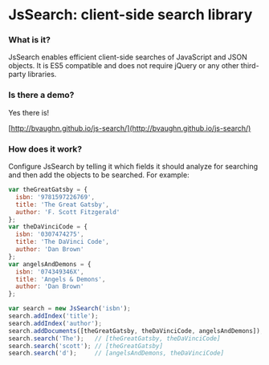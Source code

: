 # JsSearch: client-side search library

### What is it?

JsSearch enables efficient client-side searches of JavaScript and JSON objects.
It is ES5 compatible and does not require jQuery or any other third-party libraries.

### Is there a demo?

Yes there is!

[http://bvaughn.github.io/js-search/](http://bvaughn.github.io/js-search/)

### How does it work?

Configure JsSearch by telling it which fields it should analyze for searching and then add the objects to be searched.
For example:

```javascript
var theGreatGatsby = {
  isbn: '9781597226769',
  title: 'The Great Gatsby',
  author: 'F. Scott Fitzgerald'
};
var theDaVinciCode = {
  isbn: '0307474275',
  title: 'The DaVinci Code',
  author: 'Dan Brown'
};
var angelsAndDemons = {
  isbn: '074349346X',
  title: 'Angels & Demons',
  author: 'Dan Brown'
};

var search = new JsSearch('isbn');
search.addIndex('title');
search.addIndex('author');
search.addDocuments([theGreatGatsby, theDaVinciCode, angelsAndDemons]);
search.search('The');   // [theGreatGatsby, theDaVinciCode]
search.search('scott'); // [theGreatGatsby]
search.search('d');     // [angelsAndDemons, theDaVinciCode]
```